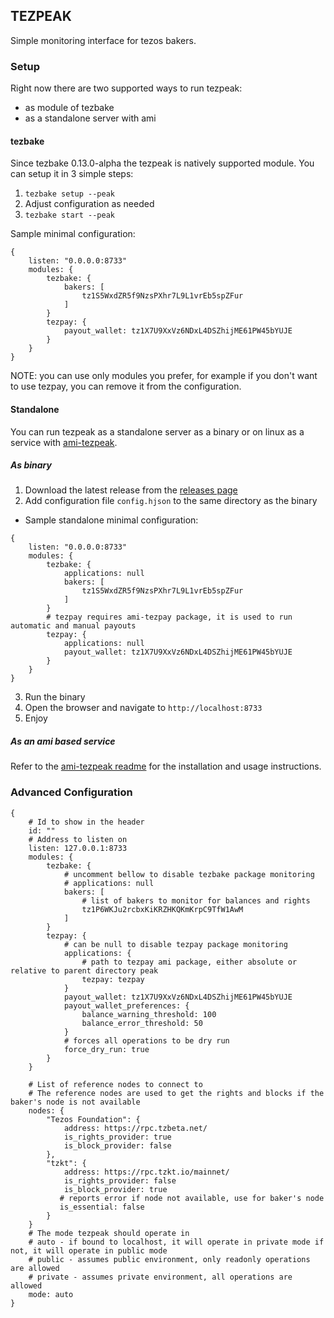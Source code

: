 ## TEZPEAK 

Simple monitoring interface for tezos bakers.

### Setup

Right now there are two supported ways to run tezpeak:
- as module of tezbake
- as a standalone server with ami

#### tezbake

Since tezbake 0.13.0-alpha the tezpeak is natively supported module. You can setup it in 3 simple steps:
1. `tezbake setup --peak`
2. Adjust configuration as needed
3. `tezbake start --peak`

Sample minimal configuration:
```hjson
{
	listen: "0.0.0.0:8733"
    modules: {
        tezbake: {
            bakers: [
                tz1S5WxdZR5f9NzsPXhr7L9L1vrEb5spZFur
            ]
        }
        tezpay: {
			payout_wallet: tz1X7U9XxVz6NDxL4DSZhijME61PW45bYUJE
		}
    }
}
```

NOTE: you can use only modules you prefer, for example if you don't want to use tezpay, you can remove it from the configuration.

#### Standalone

You can run tezpeak as a standalone server as a binary or on linux as a service with [ami-tezpeak](https://github.com/tez-capital/ami-tezpeak).

##### As binary

1. Download the latest release from the [releases page](https://github.com/tez-capital/tezpeak)
2. Add configuration file `config.hjson` to the same directory as the binary
- Sample standalone minimal configuration:
```hjson
{
	listen: "0.0.0.0:8733"
    modules: {
        tezbake: {
            applications: null
            bakers: [
                tz1S5WxdZR5f9NzsPXhr7L9L1vrEb5spZFur
            ]
        }
		# tezpay requires ami-tezpay package, it is used to run automatic and manual payouts
        tezpay: {
			applications: null
			payout_wallet: tz1X7U9XxVz6NDxL4DSZhijME61PW45bYUJE
		}
    }
}
```
3. Run the binary
4. Open the browser and navigate to `http://localhost:8733`
5. Enjoy

##### As an ami based service

Refer to the [ami-tezpeak readme](https://github.com/tez-capital/ami-tezpeak) for the installation and usage instructions.

### Advanced Configuration

```hjson
{
	# Id to show in the header
  	id: ""
	# Address to listen on
  	listen: 127.0.0.1:8733
    modules: {
        tezbake: {
			# uncomment bellow to disable tezbake package monitoring
            # applications: null
            bakers: [
				# list of bakers to monitor for balances and rights
                tz1P6WKJu2rcbxKiKRZHKQKmKrpC9TfW1AwM
            ]
        }
        tezpay: {
			# can be null to disable tezpay package monitoring
			applications: {
				# path to tezpay ami package, either absolute or relative to parent directory peak
				tezpay: tezpay
			}
			payout_wallet: tz1X7U9XxVz6NDxL4DSZhijME61PW45bYUJE
            payout_wallet_preferences: {
                balance_warning_threshold: 100
                balance_error_threshold: 50
            }
			# forces all operations to be dry run
			force_dry_run: true
		}
    }
	
	# List of reference nodes to connect to
	# The reference nodes are used to get the rights and blocks if the baker's node is not available
	nodes: {
		"Tezos Foundation": {
			address: https://rpc.tzbeta.net/
			is_rights_provider: true
			is_block_provider: false
		},
		"tzkt": {
			address: https://rpc.tzkt.io/mainnet/
			is_rights_provider: false
			is_block_provider: true
	       # reports error if node not available, use for baker's node
	       is_essential: false
		}
	}
	# The mode tezpeak should operate in
	# auto - if bound to localhost, it will operate in private mode if not, it will operate in public mode
	# public - assumes public environment, only readonly operations are allowed
	# private - assumes private environment, all operations are allowed
	mode: auto
}
``` 